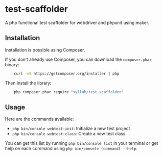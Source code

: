 # test-scaffolder

A php functional test scaffolder for webdriver and phpunit using maker.

## Installation

Installation is possible using Composer.

If you don't already use Composer, you can download the `composer.phar` binary:

```bash
    curl -sS https://getcomposer.org/installer | php
```

Then install the library:

```bash
    php composer.phar require "syllab/test-scaffolder"
```

## Usage

Here are the commands available:

- `php bin/console webtest:init`: Initialize a new test project
- `php bin/console webtest:class`: Create a new test class

You can get this list by running `php bin/console list` in your terminal or get help on each command using `php bin/console (command) --help`.
